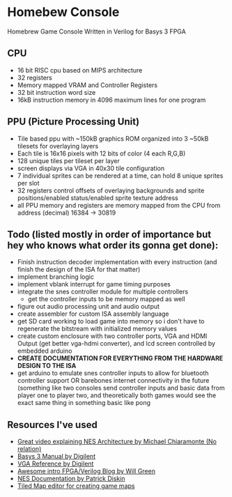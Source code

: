 # Homebew Console
Homebrew Game Console Written in Verilog for Basys 3 FPGA

 CPU
 -
  - 16 bit RISC cpu based on MIPS architecture
  - 32 registers
  - Memory mapped VRAM and Controller Registers
  - 32 bit instruction word size
  - 16kB instruction memory in 4096 maximum lines for one program

PPU (Picture Processing Unit)
-
 - Tile based ppu with ~150kB graphics ROM organized into 3 ~50kB tilesets for overlaying layers
 - Each tile is 16x16 pixels with 12 bits of color (4 each R,G,B)
 - 128 unique tiles per tileset per layer
 - screen displays via VGA in 40x30 tile configuration
 - 7 individual sprites can be rendered at a time, can hold 8 unique sprites per slot
 - 32 registers control offsets of overlaying backgrounds and sprite positions/enabled status/enabled sprite texture address
 - all PPU memory and registers are memory mapped from the CPU from address (decimal) 16384 -> 30819

Todo (listed mostly in order of importance but hey who knows what order its gonna get done):
-
 - Finish instruction decoder implementation with every instruction (and finish the design of the ISA for that matter)
 - implement branching logic
 - implement vblank interrupt for game timing purposes
 - integrate the snes controller module for multiple controllers
 	- get the controller inputs to be memory mapped as well
 - figure out audio processing unit and audio output
 - create assembler for custom ISA assembly language
 - get SD card working to load game into memory so i don't have to regenerate the bitstream with initialized memory values
 - create custom enclosure with two controller ports, VGA and HDMI Output (get better vga-hdmi converter), and lcd screen controlled by embedded arduino
 - <b>CREATE DOCUMENTATION FOR EVERYTHING FROM THE HARDWARE DESIGN TO THE ISA</b>
 - get arduino to emulate snes controller inputs to allow for bluetooth controller support OR barebones internet connectivity in the future (something like two consoles send controller inputs and basic data from player one to player two, and theoretically both games would see the exact same thing in something basic like pong



Resources I've used
-
- [Great video explaining NES Architecture by Michael Chiaramonte (No relation)](https://www.youtube.com/watch?v=XwGj1ciSAtw)
- [Basys 3 Manual by Digilent](https://reference.digilentinc.com/_media/basys3:basys3_rm.pdf)
- [VGA Reference by Digilent](https://learn.digilentinc.com/Documents/269)
- [Awesome intro FPGA/Verilog Blog by Will Green](https://timetoexplore.net/)
- [NES Documentation by Patrick Diskin](http://nesdev.com/NESDoc.pdf)
- [Tiled Map editor for creating game maps](https://www.mapeditor.org/)
